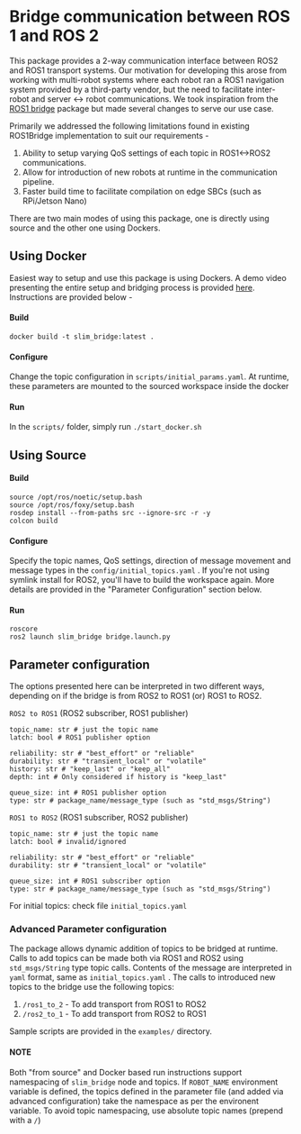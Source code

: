 # Bridge communication between ROS 1 and ROS 2

This package provides a 2-way communication interface between ROS2 and ROS1 transport systems. Our motivation for developing this arose from working with multi-robot systems where each robot ran a ROS1 navigation system provided by a third-party vendor, but the need to facilitate inter-robot and server <-> robot communications. We took inspiration from the [ROS1 bridge](https://github.com/ros2/ros1_bridge) package but made several changes to serve our use case.

Primarily we addressed the following limitations found in existing ROS1Bridge implementation to suit our requirements -

1. Ability to setup varying QoS settings of each topic in ROS1<->ROS2 communications.
2. Allow for introduction of new robots at runtime in the communication pipeline.
3. Faster build time to facilitate compilation on edge SBCs (such as RPi/Jetson Nano)

There are two main modes of using this package, one is directly using source and the other one using Dockers.

## Using Docker

Easiest way to setup and use this package is using Dockers. A demo video presenting the entire setup and bridging process is provided [here](res/images/demo.gif). Instructions are provided below - 
#### Build
	docker build -t slim_bridge:latest .
#### Configure
Change the topic configuration in `scripts/initial_params.yaml`. At runtime, these parameters are mounted to the sourced workspace inside the docker
#### Run
In the `scripts/` folder, simply run
	 `./start_docker.sh`

## Using Source
#### Build
	source /opt/ros/noetic/setup.bash
	source /opt/ros/foxy/setup.bash
	rosdep install --from-paths src --ignore-src -r -y
	colcon build
#### Configure
Specify the topic names, QoS settings, direction of message movement and message types in the `config/initial_topics.yaml` . If you're not using symlink install for ROS2, you'll have to build the workspace again. More details are provided in the "Parameter Configuration" section below.
#### Run
	roscore
	ros2 launch slim_bridge bridge.launch.py

## Parameter configuration
The options presented here can be interpreted in two different ways, depending
on if the bridge is from ROS2 to ROS1 (or) ROS1 to ROS2.

`ROS2 to ROS1` (ROS2 subscriber, ROS1 publisher)
```
topic_name: str # just the topic name
latch: bool # ROS1 publisher option

reliability: str # "best_effort" or "reliable"
durability: str # "transient_local" or "volatile"
history: str # "keep_last" or "keep_all"
depth: int # Only considered if history is "keep_last"

queue_size: int # ROS1 publisher option
type: str # package_name/message_type (such as "std_msgs/String")
```

`ROS1 to ROS2` (ROS1 subscriber, ROS2 publisher)
```
topic_name: str # just the topic name
latch: bool # invalid/ignored

reliability: str # "best_effort" or "reliable"
durability: str # "transient_local" or "volatile"

queue_size: int # ROS1 subscriber option
type: str # package_name/message_type (such as "std_msgs/String")
```

For initial topics: check file `initial_topics.yaml`


### Advanced Parameter configuration
The package allows dynamic addition of topics to be bridged at runtime. Calls to add topics can be made both via ROS1 and ROS2 using `std_msgs/String` type topic calls. Contents of the message are interpreted in `yaml` format, same as `initial_topics.yaml` . The calls to introduced new topics to the bridge use the following topics:
1. `/ros1_to_2` - To add transport from ROS1 to ROS2
2. `/ros2_to_1` - To add transport from ROS2 to ROS1

Sample scripts are provided in the `examples/` directory.


#### NOTE
Both "from source" and Docker based run instructions support namespacing of `slim_bridge` node and topics. If `ROBOT_NAME` environment variable is defined, the topics defined in the parameter file (and added via advanced configuration) take the namespace as per the environent variable. To avoid topic namespacing, use absolute topic names (prepend with a `/`)